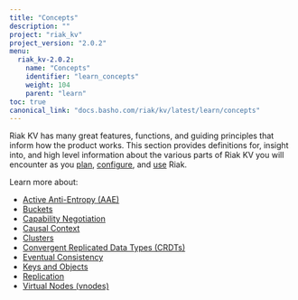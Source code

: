 ```yaml
---
title: "Concepts"
description: ""
project: "riak_kv"
project_version: "2.0.2"
menu:
  riak_kv-2.0.2:
    name: "Concepts"
    identifier: "learn_concepts"
    weight: 104
    parent: "learn"
toc: true
canonical_link: "docs.basho.com/riak/kv/latest/learn/concepts"
---
```


[concept aae]: /riak/kv/2.0.2/concepts/active-anti-entropy
[concept buckets]: /riak/kv/2.0.2/concepts/buckets
[concept cap neg]: /riak/kv/2.0.2/concepts/capability-negotiation
[concept causal context]: /riak/kv/2.0.2/concepts/causal-context
[concept clusters]: /riak/kv/2.0.2/concepts/clusters
[concept crdts]: /riak/kv/2.0.2/concepts/crdts
[concept eventual consistency]: /riak/kv/2.0.2/concepts/eventual-consistency
[concept keys objects]: /riak/kv/2.0.2/concepts/keys-and-objects
[concept replication]: /riak/kv/2.0.2/concepts/replication
[concept strong consistency]: /riak/kv/2.0.2/concepts/strong-consistency
[concept vnodes]: /riak/kv/2.0.2/concepts/vnodes
[config index]: /riak/kv/2.0.2/configuring
[plan index]: /riak/kv/2.0.2/setup/planning
[use index]: /riak/kv/2.0.2/using/


Riak KV has many great features, functions, and guiding principles that inform how the product works. This section provides definitions for, insight into, and high level information about the various parts of Riak KV you will encounter as you [plan][plan index], [configure][config index], and [use][use index] Riak.  

Learn more about:

* [Active Anti-Entropy (AAE)][concept aae]
* [Buckets][concept buckets]
* [Capability Negotiation][concept cap neg]
* [Causal Context][concept causal context]
* [Clusters][concept clusters]
* [Convergent Replicated Data Types (CRDTs)][concept crdts]
* [Eventual Consistency][concept eventual consistency]
* [Keys and Objects][concept keys objects]
* [Replication][concept replication]
* [Virtual Nodes (vnodes)][concept vnodes]

